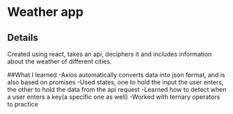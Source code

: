 # Weather app

## Details
Created using react, takes an api, deciphers it and includes information about the weather of different cities.

##What I learned
-Axios automatically converts data into json format, and is also based on promises
-Used states, one to hold the input the user enters, the other to hold the data from the api request
-Learned how to detect when a user enters a key(a specific one as well)
-Worked with ternary operators to practice

